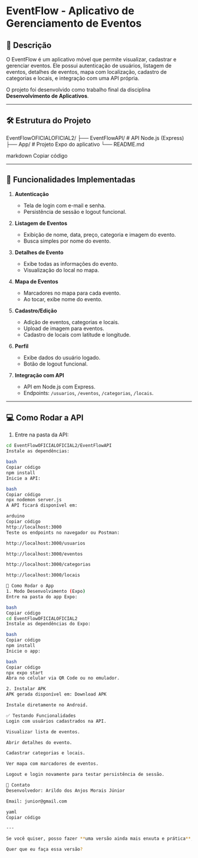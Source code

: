 # EventFlow - Aplicativo de Gerenciamento de Eventos

## 📌 Descrição
O EventFlow é um aplicativo móvel que permite visualizar, cadastrar e gerenciar eventos. Ele possui autenticação de usuários, listagem de eventos, detalhes de eventos, mapa com localização, cadastro de categorias e locais, e integração com uma API própria.

O projeto foi desenvolvido como trabalho final da disciplina **Desenvolvimento de Aplicativos**.

---

## 🛠 Estrutura do Projeto

EventFlowOFICIALOFICIAL2/
├── EventFlowAPI/ # API Node.js (Express)
├── App/ # Projeto Expo do aplicativo
└── README.md

markdown
Copiar código

---

## 🚀 Funcionalidades Implementadas

1. **Autenticação**
   - Tela de login com e-mail e senha.
   - Persistência de sessão e logout funcional.

2. **Listagem de Eventos**
   - Exibição de nome, data, preço, categoria e imagem do evento.
   - Busca simples por nome do evento.

3. **Detalhes de Evento**
   - Exibe todas as informações do evento.
   - Visualização do local no mapa.

4. **Mapa de Eventos**
   - Marcadores no mapa para cada evento.
   - Ao tocar, exibe nome do evento.

5. **Cadastro/Edição**
   - Adição de eventos, categorias e locais.
   - Upload de imagem para eventos.
   - Cadastro de locais com latitude e longitude.

6. **Perfil**
   - Exibe dados do usuário logado.
   - Botão de logout funcional.

7. **Integração com API**
   - API em Node.js com Express.
   - Endpoints: `/usuarios`, `/eventos`, `/categorias`, `/locais`.

---

## 💻 Como Rodar a API

1. Entre na pasta da API:

```bash
cd EventFlowOFICIALOFICIAL2/EventFlowAPI
Instale as dependências:

bash
Copiar código
npm install
Inicie a API:

bash
Copiar código
npx nodemon server.js
A API ficará disponível em:

arduino
Copiar código
http://localhost:3000
Teste os endpoints no navegador ou Postman:

http://localhost:3000/usuarios

http://localhost:3000/eventos

http://localhost:3000/categorias

http://localhost:3000/locais

📱 Como Rodar o App
1. Modo Desenvolvimento (Expo)
Entre na pasta do app Expo:

bash
Copiar código
cd EventFlowOFICIALOFICIAL2
Instale as dependências do Expo:

bash
Copiar código
npm install
Inicie o app:

bash
Copiar código
npx expo start
Abra no celular via QR Code ou no emulador.

2. Instalar APK
APK gerada disponível em: Download APK

Instale diretamente no Android.

✅ Testando Funcionalidades
Login com usuários cadastrados na API.

Visualizar lista de eventos.

Abrir detalhes do evento.

Cadastrar categorias e locais.

Ver mapa com marcadores de eventos.

Logout e login novamente para testar persistência de sessão.

🔑 Contato
Desenvolvedor: Arildo dos Anjos Morais Júnior

Email: junior@gmail.com

yaml
Copiar código

---

Se você quiser, posso fazer **uma versão ainda mais enxuta e prática**, só com o essencial para o professor testar rápido a API e o APK, pronta para colar direto no GitHub.  

Quer que eu faça essa versão?